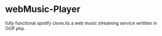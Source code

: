 # webMusic-Player
fully functional spotify clone.its a  web music streaming service writtten in OOP php.
